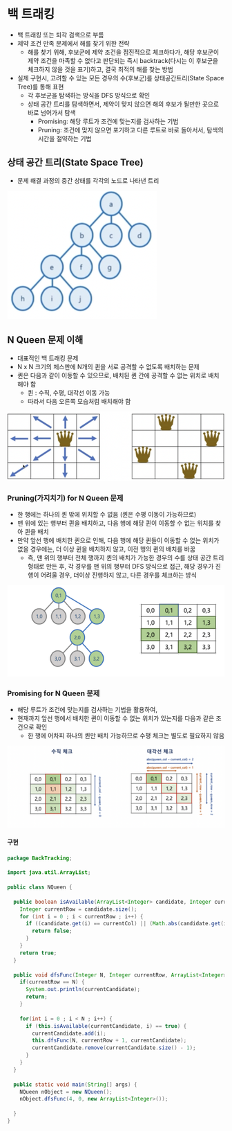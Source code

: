 # 백 트래킹 

* 백 트래킹 또는 퇴각 검색으로 부름
* 제약 조건 만족 문제에서 해를 찾기 위한 전략
  * 해를 찾기 위해, 후보군에 제약 조건을 점진적으로 체크하다가, 해당 후보군이 제약 조건을 마족할 수 없다고 판단되는 즉시 backtrack(다시는 이 후보군을 체크하지 않을 것을 표기)하고, 결국 최적의 해를 찾는 방법
* 실제 구현시, 고려할 수 있는 모든 경우의 수(후보군)를 상태공간트리(State Space Tree)를 통해 표현
  * 각 후보군을 탐색하는 방식을 DFS 방식으로 확인
  * 상태 공간 트리를 탐색하면서, 제약이 맞지 않으면 해의 후보가 될만한 곳으로 바로 넘어가서 탐색
    * Promising: 해당 루트가 조건에 맞는지를 검사하는 기법
    * Pruning: 조건에 맞지 않으면 포기하고 다른 루트로 바로 돌아서서, 탐색의 시간을 절약하는 기법



## 상태 공간 트리(State Space Tree)

* 문제 해결 과정의 중간 상태를 각각의 노드로 나타낸 트리

 ![image-20211212174120146](../md-images/image-20211212174120146.png)



## N Queen 문제 이해

* 대표적인 백 트래킹 문제
* N x N 크기의 체스판에 N개의 퀸을 서로 공격할 수 없도록 배치하는 문제
* 퀸은 다음과 같이 이동할 수 있으므로, 배치된 퀸 간에 공격할 수 없는 위치로 배치해야 함
  * 퀸 : 수직, 수평, 대각선 이동 가능
  * 따라서 다음 오른쪽 모습처럼 배치해야 함

![image-20211212174747546](../md-images/image-20211212174747546.png)

### Pruning(가지치기) for N Queen 문제

* 한 행에는 하나의 퀸 밖에 위치할 수 없음 (퀸은 수평 이동이 가능하므로)
* 맨 위에 있는 행부터 퀸을 배치하고, 다음 행에 해당 퀸이 이동할 수 없는 위치를 찾아 퀸을 배치
* 만약 앞선 행에 배치한 퀸으로 인해, 다음 행에 해당 퀸들이 이동할 수 없는 위치가 없을 경우에는, 더 이상 퀸을 배치하지 않고, 이전 행의 퀸의 배치를 바꿈
  * 즉, 맨 위의 행부터 전체 행까지 퀸의 배치가 가능한 경우의 수를 상태 공간 트리 형태로 만든 후, 각 경우를 맨 위의 행부터 DFS 방식으로 접근, 해당 경우가 진행이 어려울 경우, 더이상 진행하지 않고, 다른 경우를 체크하는 방식

![image-20211212175838181](../md-images/image-20211212175838181.png)

### Promising for N Queen 문제

* 해당 루트가 조건에 맞는지를 검사하는 기법을 활용하여,
* 현재까지 앞선 행에서 배치한 퀸이 이동할 수 없는 위치가 있는지를 다음과 같은 조건으로 확인
  * 한 행에 어차피 하나의 퀸만 배치 가능하므로 수평 체크는 별도로 필요하지 않음

![image-20211212175848515](../md-images/image-20211212175848515.png)



#### 구현

~~~java
package BackTracking;

import java.util.ArrayList;

public class NQueen {

  public boolean isAvailable(ArrayList<Integer> candidate, Integer currentCol) {
    Integer currentRow = candidate.size();
    for (int i = 0 ; i < currentRow ; i++) {
      if ((candidate.get(i) == currentCol) || (Math.abs(candidate.get(i) - currentCol) == currentRow - i)) {
        return false;
      }
    }
    return true;
  }

  public void dfsFunc(Integer N, Integer currentRow, ArrayList<Integer> currentCandidate) {
    if(currentRow == N) {
      System.out.println(currentCandidate);
      return;
    }

    for(int i = 0 ; i < N ; i++) {
      if (this.isAvailable(currentCandidate, i) == true) {
        currentCandidate.add(i);
        this.dfsFunc(N, currentRow + 1, currentCandidate);
        currentCandidate.remove(currentCandidate.size() - 1);
      }
    }
  }  

  public static void main(String[] args) {
    NQueen nObject = new NQueen();
    nObject.dfsFunc(4, 0, new ArrayList<Integer>());
    
  }
}

~~~

